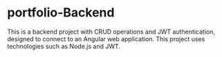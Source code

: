 # portfolio-Backend
This is a backend project with CRUD operations and JWT authentication, designed to connect to an Angular web application. This project uses technologies such as Node.js and JWT.
